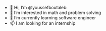 - 👋 Hi, I’m @youssefboutaleb
- 👀 I’m interested in math and problem solving
- 🌱 I’m currently learning software engineer
- 📫 I am looking for an internship

<!---
youssefboutaleb is a ✨ special ✨ repository because its `README.md` (this file) appears on your GitHub profile.
You can click the Preview link to take a look at your changes.
--->
